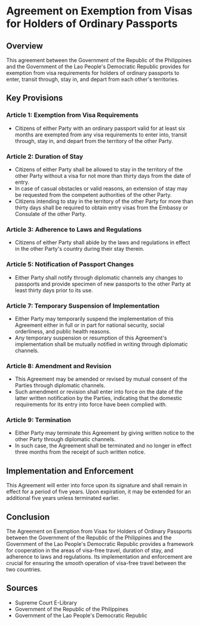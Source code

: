 **Agreement on Exemption from Visas for Holders of Ordinary Passports**
============================================================

**Overview**
------------

This agreement between the Government of the Republic of the Philippines and the Government of the Lao People's Democratic Republic provides for exemption from visa requirements for holders of ordinary passports to enter, transit through, stay in, and depart from each other's territories.

**Key Provisions**
-----------------

### Article 1: Exemption from Visa Requirements

*   Citizens of either Party with an ordinary passport valid for at least six months are exempted from any visa requirements to enter into, transit through, stay in, and depart from the territory of the other Party.

### Article 2: Duration of Stay

*   Citizens of either Party shall be allowed to stay in the territory of the other Party without a visa for not more than thirty days from the date of entry.
*   In case of casual obstacles or valid reasons, an extension of stay may be requested from the competent authorities of the other Party.
*   Citizens intending to stay in the territory of the other Party for more than thirty days shall be required to obtain entry visas from the Embassy or Consulate of the other Party.

### Article 3: Adherence to Laws and Regulations

*   Citizens of either Party shall abide by the laws and regulations in effect in the other Party's country during their stay therein.

### Article 5: Notification of Passport Changes

*   Either Party shall notify through diplomatic channels any changes to passports and provide specimen of new passports to the other Party at least thirty days prior to its use.

### Article 7: Temporary Suspension of Implementation

*   Either Party may temporarily suspend the implementation of this Agreement either in full or in part for national security, social orderliness, and public health reasons.
*   Any temporary suspension or resumption of this Agreement's implementation shall be mutually notified in writing through diplomatic channels.

### Article 8: Amendment and Revision

*   This Agreement may be amended or revised by mutual consent of the Parties through diplomatic channels.
*   Such amendment or revision shall enter into force on the date of the latter written notification by the Parties, indicating that the domestic requirements for its entry into force have been complied with.

### Article 9: Termination

*   Either Party may terminate this Agreement by giving written notice to the other Party through diplomatic channels.
*   In such case, the Agreement shall be terminated and no longer in effect three months from the receipt of such written notice.

**Implementation and Enforcement**
---------------------------------

This Agreement will enter into force upon its signature and shall remain in effect for a period of five years. Upon expiration, it may be extended for an additional five years unless terminated earlier.

**Conclusion**
----------

The Agreement on Exemption from Visas for Holders of Ordinary Passports between the Government of the Republic of the Philippines and the Government of the Lao People's Democratic Republic provides a framework for cooperation in the areas of visa-free travel, duration of stay, and adherence to laws and regulations. Its implementation and enforcement are crucial for ensuring the smooth operation of visa-free travel between the two countries.

**Sources**
----------

*   Supreme Court E-Library
*   Government of the Republic of the Philippines
*   Government of the Lao People's Democratic Republic